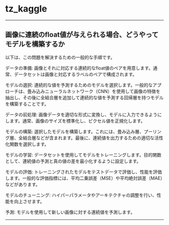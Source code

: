 # tz_kaggle


---

## 画像に連続のfloat値が与えられる場合、どうやってモデルを構築するか

以下は、この問題を解決するための一般的な手順です。

データの準備: 画像とそれに対応する連続的なfloat値のペアを用意します。通常、データセットは画像と対応するラベルのペアで構成されます。

モデルの選択: 連続的な値を予測するためのモデルを選択します。一般的なアプローチは、畳み込みニューラルネットワーク（CNN）を使用して画像の特徴を抽出し、その後に全結合層を追加して連続的な値を予測する回帰層を持つモデルを構築することです。

データの前処理: 画像データを適切な形式に変換し、モデルに入力できるようにします。通常、画像のサイズを標準化し、ピクセル値を正規化します。

モデルの構築: 選択したモデルを構築します。これには、畳み込み層、プーリング層、全結合層などが含まれます。最後に、連続値を出力するための適切な活性化関数を選択します。

モデルの学習: データセットを使用してモデルをトレーニングします。目的関数として、連続値の予測と真の値の差を最小化するように設定します。

モデルの評価: トレーニングされたモデルをテストデータで評価し、性能を評価します。一般的な評価指標には、平均二乗誤差（MSE）や平均絶対誤差（MAE）などがあります。

モデルのチューニング: ハイパーパラメータやアーキテクチャの調整を行い、性能を向上させます。

予測: モデルを使用して新しい画像に対する連続値を予測します。


---
